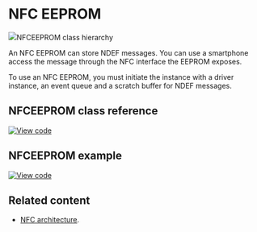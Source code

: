 # NFC EEPROM

<span class="images">![](https://os.mbed.com/docs/mbed-os/v6.2/mbed-os-api-doxy/classmbed_1_1nfc_1_1_n_f_c_e_e_p_r_o_m.png)<span>NFCEEPROM class hierarchy</span></span>

An NFC EEPROM can store NDEF messages. You can use a smartphone access the message through the NFC interface the EEPROM exposes.

To use an NFC EEPROM, you must initiate the instance with a driver instance, an event queue and a scratch buffer for NDEF messages.

## NFCEEPROM class reference

[![View code](https://www.mbed.com/embed/?type=library)](https://os.mbed.com/docs/mbed-os/v6.2/mbed-os-api-doxy/classmbed_1_1nfc_1_1_n_f_c_e_e_p_r_o_m.html)

## NFCEEPROM example

[![View code](https://www.mbed.com/embed/?url=https://github.com/ARMmbed/mbed-os-snippet-NFC_EEPROM/tree/v6.2)](https://github.com/ARMmbed/mbed-os-snippet-NFC_EEPROM/blob/v6.2/main.cpp)

## Related content

- [NFC architecture](../apis/nfc-technology.html).
